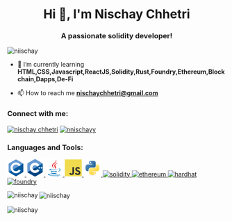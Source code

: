
<h1 align="center">Hi 👋, I'm Nischay Chhetri</h1>
<h3 align="center">A passionate solidity developer!</h3>

<p align="left"> <img src="https://komarev.com/ghpvc/?username=niischay&label=Profile%20views&color=0e75b6&style=flat" alt="niischay" /> </p>

- 🌱 I’m currently learning **HTML,CSS,Javascript,ReactJS,Solidity,Rust,Foundry,Ethereum,Blockchain,Dapps,De-Fi**

- 📫 How to reach me **nischaychhetri@gmail.com**

<h3 align="left">Connect with me:</h3>
<p align="left">
<a href="https://linkedin.com/in/nischay-chhetri" target="blank"><img align="center" src="https://raw.githubusercontent.com/rahuldkjain/github-profile-readme-generator/master/src/images/icons/Social/linked-in-alt.svg" alt="nischay chhetri" height="30" width="40" /></a>
<a href="https://instagram.com/nnischayy" target="blank"><img align="center" src="https://raw.githubusercontent.com/rahuldkjain/github-profile-readme-generator/master/src/images/icons/Social/instagram.svg" alt="nnischayy" height="30" width="40" /></a>
</p>

<h3 align="left">Languages and Tools:</h3>
<p align="left"> <a href="https://www.cprogramming.com/" target="_blank" rel="noreferrer"> <img src="https://raw.githubusercontent.com/devicons/devicon/master/icons/c/c-original.svg" alt="c" width="40" height="40"/> </a> <a href="https://www.w3schools.com/cpp/" target="_blank" rel="noreferrer"> <img src="https://raw.githubusercontent.com/devicons/devicon/master/icons/cplusplus/cplusplus-original.svg" alt="cplusplus" width="40" height="40"/> </a> <a href="https://www.java.com" target="_blank" rel="noreferrer"> <img src="https://raw.githubusercontent.com/devicons/devicon/master/icons/java/java-original.svg" alt="java" width="40" height="40"/> </a> <a href="https://developer.mozilla.org/en-US/docs/Web/JavaScript" target="_blank" rel="noreferrer"> <img src="https://raw.githubusercontent.com/devicons/devicon/master/icons/javascript/javascript-original.svg" alt="javascript" width="40" height="40"/> </a> <a href="https://www.python.org" target="_blank" rel="noreferrer"> <img src="https://raw.githubusercontent.com/devicons/devicon/master/icons/python/python-original.svg" alt="python" width="40" height="40"/> </a><a href="https://soliditylang.org/" target="_blank" rel="noreferrer"> <img src="https://docs.soliditylang.org/en/latest/_images/solidity_logo.svg" alt="solidity" width="40" height="40"/> </a> <a href="https://ethereum.org/en/" target="_blank" rel="noreferrer"> <img src="https://upload.wikimedia.org/wikipedia/commons/0/05/Ethereum_logo_2014.svg" alt="ethereum" width="40" height="40"/> </a><a href="https://hardhat.org/" target="_blank" rel="noreferrer"> <img src="https://seeklogo.com/images/H/hardhat-logo-888739EBB4-seeklogo.com.png" alt="hardhat" width="40" height="40"/> </a>  <a href="https://getfoundry.sh/" target="_blank" rel="noreferrer"> <img src="https://getfoundry.sh/logo.png" alt="foundry" width="40" height="40"/> </a></p>

<p><img align="left" src="https://github-readme-stats.vercel.app/api/top-langs?username=niischay&show_icons=true&locale=en&layout=compact" alt="niischay" /></p>

<p>&nbsp;<img align="center" src="https://github-readme-stats.vercel.app/api?username=niischay&show_icons=true&locale=en" alt="niischay" /></p>

<p><img align="center" src="https://github-readme-streak-stats.herokuapp.com/?user=niischay&" alt="niischay" /></p>
